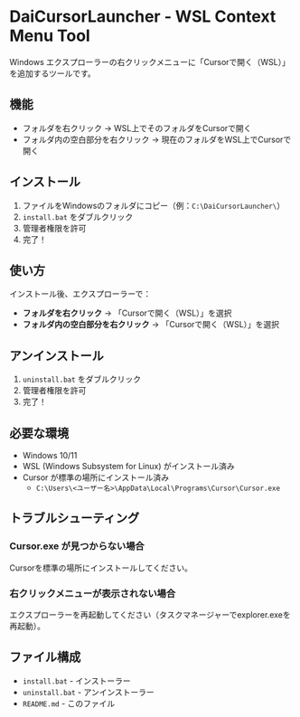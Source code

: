 # DaiCursorLauncher - WSL Context Menu Tool

Windows エクスプローラーの右クリックメニューに「Cursorで開く（WSL）」を追加するツールです。

## 機能

- フォルダを右クリック → WSL上でそのフォルダをCursorで開く
- フォルダ内の空白部分を右クリック → 現在のフォルダをWSL上でCursorで開く

## インストール

1. ファイルをWindowsのフォルダにコピー（例：`C:\DaiCursorLauncher\`）
2. `install.bat` をダブルクリック
3. 管理者権限を許可
4. 完了！

## 使い方

インストール後、エクスプローラーで：
- **フォルダを右クリック** → 「Cursorで開く（WSL）」を選択
- **フォルダ内の空白部分を右クリック** → 「Cursorで開く（WSL）」を選択

## アンインストール

1. `uninstall.bat` をダブルクリック
2. 管理者権限を許可
3. 完了！

## 必要な環境

- Windows 10/11
- WSL (Windows Subsystem for Linux) がインストール済み
- Cursor が標準の場所にインストール済み
  - `C:\Users\<ユーザー名>\AppData\Local\Programs\Cursor\Cursor.exe`

## トラブルシューティング

### Cursor.exe が見つからない場合
Cursorを標準の場所にインストールしてください。

### 右クリックメニューが表示されない場合
エクスプローラーを再起動してください（タスクマネージャーでexplorer.exeを再起動）。

## ファイル構成

- `install.bat` - インストーラー
- `uninstall.bat` - アンインストーラー
- `README.md` - このファイル